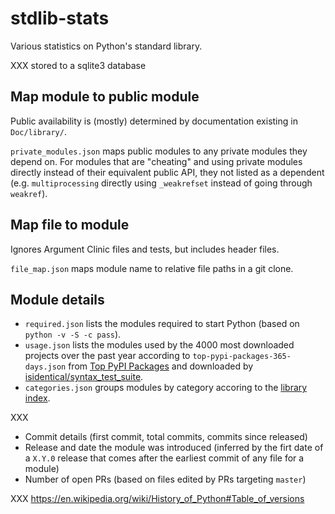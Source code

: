 # stdlib-stats

Various statistics on Python's standard library.

XXX stored to a sqlite3 database

## Map module to public module
Public availability is (mostly) determined by documentation existing in
`Doc/library/`.

`private_modules.json` maps public modules to any private modules they depend
on. For modules that are "cheating" and using private modules directly instead
of their equivalent public API, they not listed as a dependent
(e.g. `multiprocessing` directly using `_weakrefset` instead of going through
`weakref`).

## Map file to module
Ignores Argument Clinic files and tests, but includes header files.

`file_map.json` maps module name to relative file paths in a git clone.

## Module details

- `required.json` lists the modules required to start Python (based on
  `python -v -S -c pass`).
- `usage.json` lists the modules used by the 4000 most downloaded projects
   over the past year according to `top-pypi-packages-365-days.json` from
   [Top PyPI Packages](https://hugovk.github.io/top-pypi-packages/) and
   downloaded by
   [isidentical/syntax_test_suite](https://github.com/isidentical/syntax_test_suite).
- `categories.json` groups modules by category accoring to the
  [library index](https://docs.python.org/3/library/index.html).

XXX

- Commit details (first commit, total commits, commits since released)
- Release and date the module was introduced (inferred by the firt date of a
  `X.Y.0` release that comes after the earliest commit of any file for a module)
- Number of open PRs (based on files edited by PRs targeting `master`)

XXX https://en.wikipedia.org/wiki/History_of_Python#Table_of_versions
